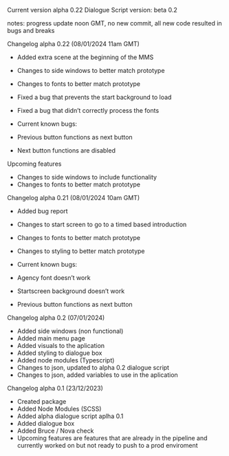 Current version alpha 0.22 Dialogue Script version: beta 0.2

notes:
progress update noon GMT, no new commit, all new code resulted in bugs and breaks


Changelog alpha 0.22  (08/01/2024 11am GMT)

* Added extra scene at the beginning of the MMS
* Changes to side windows to better match prototype
* Changes to fonts to better match prototype
* Fixed a bug that prevents the start background to load
* Fixed a bug that didn’t correctly process the fonts

* Current known bugs: 
* Previous button functions as next button
* Next button functions are disabled 

Upcoming features
* Changes to side windows to include functionality
* Changes to fonts to better match prototype

Changelog alpha 0.21 (08/01/2024 10am GMT)

* Added bug report
* Changes to start screen to go to a timed based introduction
* Changes to fonts to better match prototype
* Changes to styling to better match prototype

* Current known bugs: 
* Agency font doesn’t work
* Startscreen background doesn’t work
* Previous button functions as next button

Changelog alpha 0.2 (07/01/2024)
* Added side windows (non functional)
* Added main menu page
* Added visuals to the aplication
* Added styling to dialogue box
* Added node modules (Typescript)
* Changes to json, updated to alpha 0.2 dialogue script
* Changes to json, added variables to use in the aplication

Changelog alpha 0.1 (23/12/2023)
* Created package
* Added Node Modules (SCSS)
* Added alpha dialogue script aplha 0.1
* Added dialogue box
* Added Bruce / Nova check
* Upcoming features are features that are already in the pipeline and currently worked on but not ready to push to a prod enviroment
